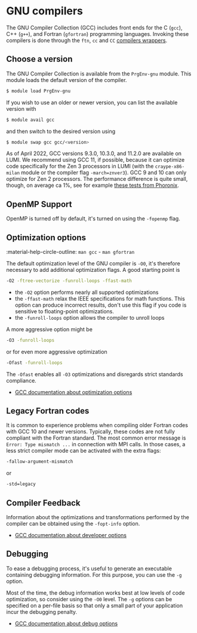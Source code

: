 # GNU compilers

[gcc-opt]: https://gcc.gnu.org/onlinedocs/gcc/Optimize-Options.html
[gcc-debug]: https://gcc.gnu.org/onlinedocs/gcc/Debugging-Options.html
[gcc-dev]: https://gcc.gnu.org/onlinedocs/gcc/Developer-Options.html

The GNU Compiler Collection (GCC) includes front ends for the C (`gcc`), C++
(`g++`), and Fortran (`gfortran`) programming languages. Invoking these
compilers is done through the `ftn`, `cc` and `CC` [compilers
wrappers][wrappers].

[wrappers]: prgenv.md#compiler-wrappers

## Choose a version

The GNU Compiler Collection is available from the `PrgEnv-gnu` module. This
module loads the default version of the compiler.

```bash
$ module load PrgEnv-gnu
```

If you wish to use an older or newer version, you can list the available
version with

```bash
$ module avail gcc
```

and then switch to the desired version using

```bash
$ module swap gcc gcc/<version>
```

As of April 2022, GCC versions 9.3.0, 10.3.0, and 11.2.0 are available on LUMI.
We recommend using GCC 11, if possible, because it can optimize code
specifically for the Zen 3 processors in LUMI (with the `craype-x86-milan`
module or the compiler flag `-march=znver3`). GCC 9 and 10 can only optimize
for Zen 2 processors. The performance difference is quite small, though, on
average ca 1%, see for example [these tests from
Phoronix](https://www.phoronix.com/scan.php?page=article&item=amd-znver3-gcc11&num=1).

## OpenMP Support

OpenMP is turned off by default, it's turned on using the `-fopenmp` flag.

## Optimization options

:material-help-circle-outline: `man gcc` - `man gfortran`

The default optimization level of the GNU compiler is `-O0`, it's therefore
necessary to add additional optimization flags. A good starting point is

```bash
-O2 -ftree-vectorize -funroll-loops -ffast-math
```

- the `-O2` option performs nearly all supported optimizations
- the `-ffast-math` relax the IEEE specifications for math functions. This option
  can produce incorrect results, don't use this flag if you code is sensitive 
  to floating-point optimizations.
- the `-funroll-loops` option allows the compiler to unroll loops

A more aggressive option might be

```bash
-O3 -funroll-loops
```

or for even more aggressive optimization

```bash
-Ofast -funroll-loops
```

The `-Ofast` enables all `-O3` optimizations and disregards strict standards
compliance.

- [GCC documentation about optimization options][gcc-opt]

## Legacy Fortran codes

It is common to experience problems when compiling older Fortran codes with GCC
10 and newer versions. Typically, these codes are not fully compliant with the
Fortran standard. The most common error message is `Error: Type mismatch ...`
in connection with MPI calls. In those cases, a less strict compiler mode can
be activated with the extra flags:

```bash
-fallow-argument-mismatch
```

or

```bash
-std=legacy
```

## Compiler Feedback

Information about the optimizations and transformations performed by the
compiler can be obtained using the `-fopt-info` option.

- [GCC documentation about developer options][gcc-dev]

## Debugging

To ease a debugging process, it's useful to generate an executable containing
debugging information. For this purpose, you can use the `-g` option.

Most of the time, the debug information works best at low levels of code
optimization, so consider using the `-O0` level. The `-g` options can be
specified on a per-file basis so that only a small part of your application
incur the debugging penalty.

- [GCC documentation about debug options][gcc-debug]
